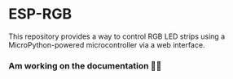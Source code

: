 # ESP-RGB
This repository provides a way to control RGB LED strips using a MicroPython-powered microcontroller via a web interface.

### Am working on the documentation 📄✨
